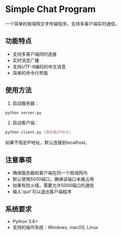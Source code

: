 # Simple Chat Program

一个简单的局域网文字传输程序，支持多客户端实时通信。

## 功能特点

- 支持多客户端同时连接
- 实时消息广播
- 支持UTF-8编码的中文消息
- 简单的命令行界面

## 使用方法

1. 启动服务器：
```bash
python server.py
```

2. 启动客户端：
```bash
python client.py [服务器IP地址]
```
如果不指定IP地址，默认连接到localhost。

## 注意事项

- 确保服务器和客户端在同一个局域网内
- 默认使用5000端口，确保该端口未被占用
- 如果有防火墙，需要允许5000端口的通信
- 输入'quit'可以退出客户端程序

## 系统要求

- Python 3.6+
- 支持的操作系统：Windows, macOS, Linux 